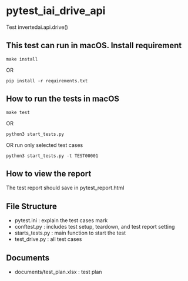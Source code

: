 # pytest_iai_drive_api
Test invertedai.api.drive()

## This test can run in macOS. Install requirement
```shell
make install
```

OR

```shell
pip install -r requirements.txt
```


## How to run the tests in macOS
```shell
make test
```

OR

```shell
python3 start_tests.py
```

OR run only selected test cases

```shell
python3 start_tests.py -t TEST00001
```

## How to view the report
The test report should save in pytest_report.html


## File Structure
- pytest.ini : explain the test cases mark
- conftest.py : includes test setup, teardown, and test report setting
- starts_tests.py : main function to start the test
- test_drive.py : all test cases

## Documents
- documents/test_plan.xlsx : test plan

